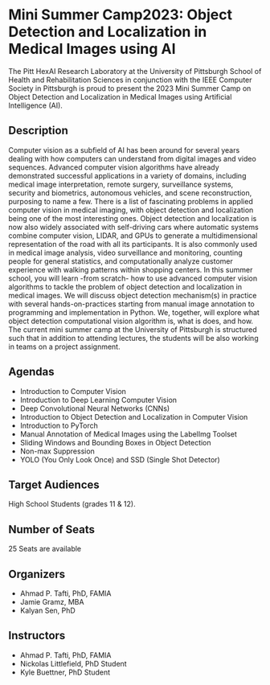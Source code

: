 # Mini Summer Camp2023: Object Detection and Localization in Medical Images using AI

The Pitt HexAI Research Laboratory at the University of Pittsburgh School of Health and Rehabilitation Sciences in conjunction with the IEEE Computer Society in Pittsburgh is proud to present the 2023 Mini Summer Camp on Object Detection and Localization in Medical Images using Artificial Intelligence (AI). 

## Description
Computer vision as a subfield of AI has been around for several years dealing with how computers can understand from digital images and video sequences. Advanced computer vision algorithms have already demonstrated successful applications in a variety of domains, including medical image interpretation, remote surgery, surveillance systems, security and biometrics, autonomous vehicles, and scene reconstruction, purposing to name a few. There is a list of fascinating problems in applied computer vision in medical imaging, with object detection and localization being one of the most interesting ones. Object detection and localization is now also widely associated with self-driving cars where automatic systems combine computer vision, LIDAR, and GPUs to generate a multidimensional representation of the road with all its participants. It is also commonly used in medical image analysis, video surveillance and monitoring, counting people for general statistics, and computationally analyze customer experience with walking patterns within shopping centers.
In this summer school, you will learn -from scratch- how to use advanced computer vision algorithms to tackle the problem of object detection and localization in medical images. We will discuss object detection mechanism(s) in practice with several hands-on-practices starting from manual image annotation to programming and implementation in Python. We, together, will explore what object detection computational vision algorithm is, what is does, and how. The current mini summer camp at the University of Pittsburgh is structured such that in addition to attending lectures, the students will be also working in teams on a project assignment. 

## Agendas
+ Introduction to Computer Vision
+ Introduction to Deep Learning Computer Vision
+ Deep Convolutional Neural Networks (CNNs)
+ Introduction to Object Detection and Localization in Computer Vision 
+ Introduction to PyTorch
+ Manual Annotation of Medical Images using the LabelImg Toolset
+ Sliding Windows and Bounding Boxes in Object Detection
+ Non-max Suppression 
+ YOLO (You Only Look Once) and SSD (Single Shot Detector)

## Target Audiences
High School Students (grades 11 & 12). 

## Number of Seats
25 Seats are available

## Organizers
+ Ahmad P. Tafti, PhD, FAMIA
+ Jamie Gramz, MBA
+ Kalyan Sen, PhD

## Instructors
+ Ahmad P. Tafti, PhD, FAMIA
+ Nickolas Littlefield, PhD Student
+ Kyle Buettner, PhD Student

